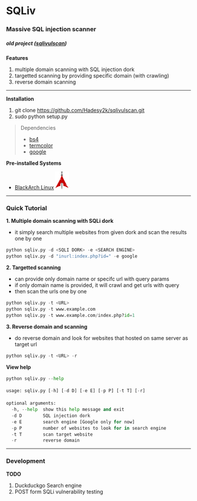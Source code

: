 SQLiv
===

### Massive SQL injection scanner  
##### old project ([sqlivulscan](https://github.com/Hadesy2k/sqlivulscan/tree/old))  
**Features**  
1. multiple domain scanning with SQL injection dork
2. targetted scanning by providing specific domain (with crawling)
4. reverse domain scanning

---

**Installation**  
1. git clone https://github.com/Hadesy2k/sqlivulscan.git
2. sudo python setup.py

> Dependencies  
> - [bs4](https://pypi.python.org/pypi/bs4)  
> - [termcolor](https://pypi.python.org/pypi/termcolor)  
> - [google](https://pypi.python.org/pypi/google)

**Pre-installed Systems**  
- [BlackArch Linux](https://blackarch.org/scanner.html) ![BlackArch](https://raw.githubusercontent.com/BlackArch/blackarch-artwork/master/logo/logo-38-49.png)


---
### Quick Tutorial  
**1. Multiple domain scanning with SQLi dork**  
- it simply search multiple websites from given dork and scan the results one by one
```python
python sqliv.py -d <SQLI DORK> -e <SEARCH ENGINE>  
python sqliv.py -d "inurl:index.php?id=" -e google  
```

**2. Targetted scanning**  
- can provide only domain name or specifc url with query params
- if only domain name is provided, it will crawl and get urls with query
- then scan the urls one by one
```python
python sqliv.py -t <URL>  
python sqliv.py -t www.example.com  
python sqliv.py -t www.example.com/index.php?id=1  
```

**3. Reverse domain and scanning**  
- do reverse domain and look for websites that hosted on same server as target url
```python
python sqliv.py -t <URL> -r
```

**View help**  
```python
python sqliv.py --help

usage: sqliv.py [-h] [-d D] [-e E] [-p P] [-t T] [-r]

optional arguments:
  -h, --help  show this help message and exit
  -d D        SQL injection dork
  -e E        search engine [Google only for now]
  -p P        number of websites to look for in search engine
  -t T        scan target website
  -r          reverse domain
```

---

### Development
**TODO**
1. Duckduckgo Search engine
2. POST form SQLi vulnerability testing
